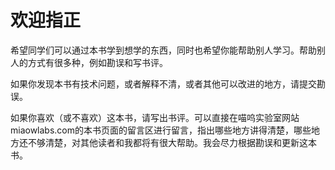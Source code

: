 # 欢迎指正

希望同学们可以通过本书学到想学的东西，同时也希望你能帮助别人学习。帮助别人的方式有很多种，例如勘误和写书评。

如果你发现本书有技术问题，或者解释不清，或者其他可以改进的地方，请提交勘误。

如果你喜欢（或不喜欢）这本书，请写出书评。可以直接在喵呜实验室网站miaowlabs.com的本书页面的留言区进行留言，指出哪些地方讲得清楚，哪些地方还不够清楚，对其他读者和我都将有很大帮助。我会尽力根据勘误和更新这本书。
